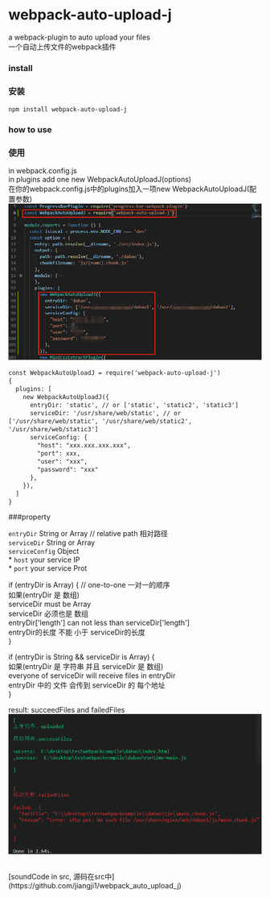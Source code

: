 # webpack-auto-upload-j

a webpack-plugin to auto upload your files <br/>
一个自动上传文件的webpack插件 <br/>

### install <br/>
### 安装 <br/>
```
npm install webpack-auto-upload-j
```

### how to use <br/>
### 使用 <br/>
in webpack.config.js <br/>
in plugins add one new WebpackAutoUploadJ(options) <br/>
在你的webpack.config.js中的plugins加入一项new WebpackAutoUploadJ(配置参数) <br/>
![1](https://raw.githubusercontent.com/jiangji1/webpack_auto_upload_j/master/imgs/1.png) <br/>
```
const WebpackAutoUploadJ = require('webpack-auto-upload-j')
{
  plugins: [
    new WebpackAutoUploadJ({
      entryDir: 'static', // or ['static', 'static2', 'static3']
      serviceDir: '/usr/share/web/static', // or ['/usr/share/web/static', '/usr/share/web/static2', '/usr/share/web/static3']
      serviceConfig: {
        "host": "xxx.xxx.xxx.xxx",
        "port": xxx,
        "user": "xxx",
        "password": "xxx"
      },
    }),
  ]
}
```
###property <br/>

`entryDir`    String or Array  // relative path    相对路径 <br/>
`serviceDir`  String or Array <br/>
`serviceConfig` Object <br/>
        * `host` your service IP <br/>
        * `port` your service Prot <br/>


if (entryDir is Array) { // one-to-one  一对一的顺序 <br/>
如果(entryDir 是 数组) <br/>
  serviceDir must be Array <br/>
  serviceDir 必须也是 数组 <br/>
  entryDir['length'] can not less than serviceDir['length'] <br/>
  entryDir的长度 不能 小于 serviceDir的长度 <br/>
} <br/>

if (entryDir is String && serviceDir is Array) { <br/>
如果(entryDir 是 字符串 并且 serviceDir 是 数组) <br/>
  everyone of serviceDir will receive files in entryDir <br/>
  entryDir 中的 文件 会传到 serviceDir 的 每个地址 <br/>
} <br/>


result: succeedFiles and failedFiles
![2](https://raw.githubusercontent.com/jiangji1/webpack_auto_upload_j/master/imgs/2.png)

  <br/>
[soundCode in src, 源码在src中](https://github.com/jiangji1/webpack_auto_upload_j)